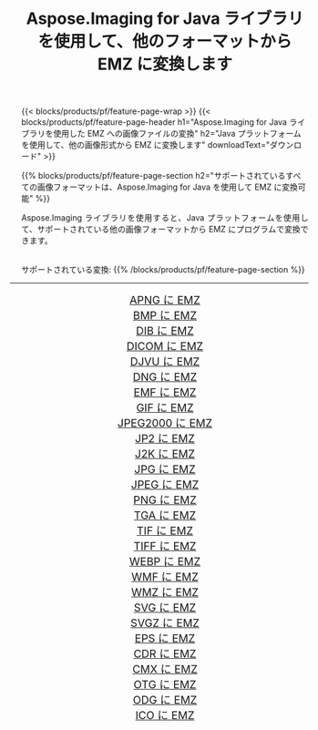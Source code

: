 ﻿---
title: Aspose.Imaging for Java ライブラリを使用して、他のフォーマットから EMZ に変換します 
weight: 3920
url: /ja/java/conversion/to/emz/ 
lang: ja
langdirlevel: 2
locales: zh-hans,ja,it,ru,de,es,fr,nl,id,lt,pl,pt,vi,tr,ko,zh-hant,ar,hi,th,sv,cs,uk,he
description: Aspose.Imaging を使用すると、Java を使用して他のフォーマットから EMZ に変換できます。
---

{{< blocks/products/pf/feature-page-wrap >}}
{{< blocks/products/pf/feature-page-header h1="Aspose.Imaging for Java ライブラリを使用した EMZ への画像ファイルの変換" h2="Java プラットフォームを使用して、他の画像形式から EMZ に変換します" downloadText="ダウンロード" >}}


{{% blocks/products/pf/feature-page-section  h2="サポートされているすべての画像フォーマットは、Aspose.Imaging for Java を使用して EMZ に変換可能" %}}
<p align=justify>Aspose.Imaging ライブラリを使用すると、Java プラットフォームを使用して、サポートされている他の画像フォーマットから EMZ にプログラムで変換できます。</p>
<br/>
サポートされている変換:
{{% /blocks/products/pf/feature-page-section %}}
<div class="container-fluid productfamilypage bg-gray">
    <div class="convertypes bg-gray agp-content section">
        <div class="container">
		<hr style="margin-left:-20px;"/>
		<div class="row other-converters" style="gap: 10px;font-size: 19px;text-align:center;">
		    <div class='col-md-2 other-converter remove-lp remove-rp'><a href="/imaging/ja/java/conversion/apng-to-emz/" style="padding:15px;">APNG に EMZ</a></div>
<div class='col-md-2 other-converter remove-lp remove-rp'><a href="/imaging/ja/java/conversion/bmp-to-emz/" style="padding:15px;">BMP に EMZ</a></div>
<div class='col-md-2 other-converter remove-lp remove-rp'><a href="/imaging/ja/java/conversion/dib-to-emz/" style="padding:15px;">DIB に EMZ</a></div>
<div class='col-md-2 other-converter remove-lp remove-rp'><a href="/imaging/ja/java/conversion/dicom-to-emz/" style="padding:15px;">DICOM に EMZ</a></div>
<div class='col-md-2 other-converter remove-lp remove-rp'><a href="/imaging/ja/java/conversion/djvu-to-emz/" style="padding:15px;">DJVU に EMZ</a></div>
<div class='col-md-2 other-converter remove-lp remove-rp'><a href="/imaging/ja/java/conversion/dng-to-emz/" style="padding:15px;">DNG に EMZ</a></div>
<div class='col-md-2 other-converter remove-lp remove-rp'><a href="/imaging/ja/java/conversion/emf-to-emz/" style="padding:15px;">EMF に EMZ</a></div>
<div class='col-md-2 other-converter remove-lp remove-rp'><a href="/imaging/ja/java/conversion/gif-to-emz/" style="padding:15px;">GIF に EMZ</a></div>
<div class='col-md-2 other-converter remove-lp remove-rp'><a href="/imaging/ja/java/conversion/jpeg2000-to-emz/" style="padding:15px;">JPEG2000 に EMZ</a></div>
<div class='col-md-2 other-converter remove-lp remove-rp'><a href="/imaging/ja/java/conversion/jp2-to-emz/" style="padding:15px;">JP2 に EMZ</a></div>
<div class='col-md-2 other-converter remove-lp remove-rp'><a href="/imaging/ja/java/conversion/j2k-to-emz/" style="padding:15px;">J2K に EMZ</a></div>
<div class='col-md-2 other-converter remove-lp remove-rp'><a href="/imaging/ja/java/conversion/jpg-to-emz/" style="padding:15px;">JPG に EMZ</a></div>
<div class='col-md-2 other-converter remove-lp remove-rp'><a href="/imaging/ja/java/conversion/jpeg-to-emz/" style="padding:15px;">JPEG に EMZ</a></div>
<div class='col-md-2 other-converter remove-lp remove-rp'><a href="/imaging/ja/java/conversion/png-to-emz/" style="padding:15px;">PNG に EMZ</a></div>
<div class='col-md-2 other-converter remove-lp remove-rp'><a href="/imaging/ja/java/conversion/tga-to-emz/" style="padding:15px;">TGA に EMZ</a></div>
<div class='col-md-2 other-converter remove-lp remove-rp'><a href="/imaging/ja/java/conversion/tif-to-emz/" style="padding:15px;">TIF に EMZ</a></div>
<div class='col-md-2 other-converter remove-lp remove-rp'><a href="/imaging/ja/java/conversion/tiff-to-emz/" style="padding:15px;">TIFF に EMZ</a></div>
<div class='col-md-2 other-converter remove-lp remove-rp'><a href="/imaging/ja/java/conversion/webp-to-emz/" style="padding:15px;">WEBP に EMZ</a></div>
<div class='col-md-2 other-converter remove-lp remove-rp'><a href="/imaging/ja/java/conversion/wmf-to-emz/" style="padding:15px;">WMF に EMZ</a></div>
<div class='col-md-2 other-converter remove-lp remove-rp'><a href="/imaging/ja/java/conversion/wmz-to-emz/" style="padding:15px;">WMZ に EMZ</a></div>
<div class='col-md-2 other-converter remove-lp remove-rp'><a href="/imaging/ja/java/conversion/svg-to-emz/" style="padding:15px;">SVG に EMZ</a></div>
<div class='col-md-2 other-converter remove-lp remove-rp'><a href="/imaging/ja/java/conversion/svgz-to-emz/" style="padding:15px;">SVGZ に EMZ</a></div>
<div class='col-md-2 other-converter remove-lp remove-rp'><a href="/imaging/ja/java/conversion/eps-to-emz/" style="padding:15px;">EPS に EMZ</a></div>
<div class='col-md-2 other-converter remove-lp remove-rp'><a href="/imaging/ja/java/conversion/cdr-to-emz/" style="padding:15px;">CDR に EMZ</a></div>
<div class='col-md-2 other-converter remove-lp remove-rp'><a href="/imaging/ja/java/conversion/cmx-to-emz/" style="padding:15px;">CMX に EMZ</a></div>
<div class='col-md-2 other-converter remove-lp remove-rp'><a href="/imaging/ja/java/conversion/otg-to-emz/" style="padding:15px;">OTG に EMZ</a></div>
<div class='col-md-2 other-converter remove-lp remove-rp'><a href="/imaging/ja/java/conversion/odg-to-emz/" style="padding:15px;">ODG に EMZ</a></div>
<div class='col-md-2 other-converter remove-lp remove-rp'><a href="/imaging/ja/java/conversion/ico-to-emz/" style="padding:15px;">ICO に EMZ</a></div>
                </div>
        </div>
    </div>
</div>
<br/>

